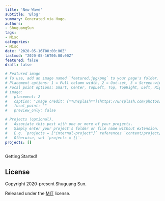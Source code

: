 ```yaml
---
title: 'New Wave'
subtitle: 'Blog'
summary: Generated via Hugo.
authors:
- ShuguangSun
tags:
- Misc
categories:
- Misc
date: "2020-05-16T00:00:00Z"
lastmod: "2020-05-16T00:00:00Z"
featured: false
draft: false

# Featured image
# To use, add an image named `featured.jpg/png` to your page's folder.
# Placement options: 1 = Full column width, 2 = Out-set, 3 = Screen-width
# Focal point options: Smart, Center, TopLeft, Top, TopRight, Left, Right, BottomLeft, Bottom, BottomRight
# image:
#   placement: 2
#   caption: 'Image credit: [**Unsplash**](https://unsplash.com/photos/CpkOjOcXdUY)'
#   focal_point: ""
#   preview_only: false

# Projects (optional).
#   Associate this post with one or more of your projects.
#   Simply enter your project's folder or file name without extension.
#   E.g. `projects = ["internal-project"]` references `content/project/deep-learning/index.md`.
#   Otherwise, set `projects = []`.
projects: []
---
```


Getting Started!


## License

Copyright 2020-present Shuguang Sun.

Released under the [MIT](https://github.com/gcushen/hugo-academic/blob/master/LICENSE.md) license.
